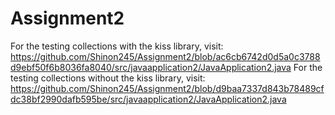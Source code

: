 # Assignment2
For the testing collections with the kiss library, visit: https://github.com/Shinon245/Assignment2/blob/ac6cb6742d0d5a0c3788d9ebf50f6b8036fa8040/src/javaapplication2/JavaApplication2.java
For the testing collections without the kiss library, visit: https://github.com/Shinon245/Assignment2/blob/d9baa7337d843b78489cfdc38bf2990dafb595be/src/javaapplication2/JavaApplication2.java
